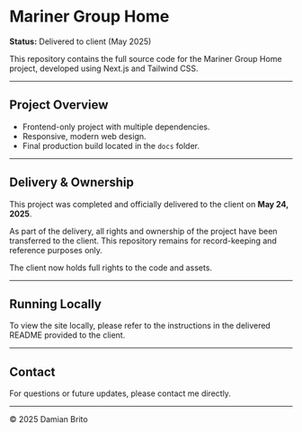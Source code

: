 # Mariner Group Home

**Status:** Delivered to client (May 2025)

This repository contains the full source code for the Mariner Group Home project, developed using Next.js and Tailwind CSS.

---

## Project Overview

- Frontend-only project with multiple dependencies.
- Responsive, modern web design.
- Final production build located in the `docs` folder.

---

## Delivery & Ownership

This project was completed and officially delivered to the client on **May 24, 2025**.

As part of the delivery, all rights and ownership of the project have been transferred to the client. This repository remains for record-keeping and reference purposes only.

The client now holds full rights to the code and assets.

---

## Running Locally

To view the site locally, please refer to the instructions in the delivered README provided to the client.

---

## Contact

For questions or future updates, please contact me directly.

---

© 2025 Damian Brito
